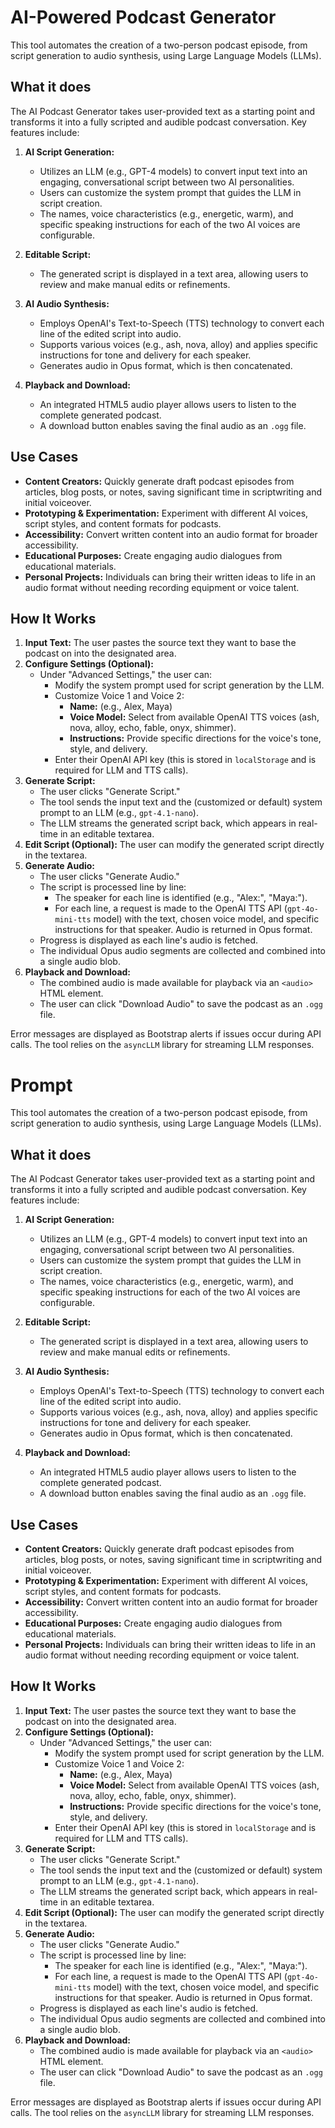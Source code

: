 # AI-Powered Podcast Generator

This tool automates the creation of a two-person podcast episode, from script generation to audio synthesis, using Large Language Models (LLMs).

## What it does

The AI Podcast Generator takes user-provided text as a starting point and transforms it into a fully scripted and audible podcast conversation. Key features include:

1.  **AI Script Generation:**

    - Utilizes an LLM (e.g., GPT-4 models) to convert input text into an engaging, conversational script between two AI personalities.
    - Users can customize the system prompt that guides the LLM in script creation.
    - The names, voice characteristics (e.g., energetic, warm), and specific speaking instructions for each of the two AI voices are configurable.

2.  **Editable Script:**

    - The generated script is displayed in a text area, allowing users to review and make manual edits or refinements.

3.  **AI Audio Synthesis:**

    - Employs OpenAI's Text-to-Speech (TTS) technology to convert each line of the edited script into audio.
    - Supports various voices (e.g., ash, nova, alloy) and applies specific instructions for tone and delivery for each speaker.
    - Generates audio in Opus format, which is then concatenated.

4.  **Playback and Download:**
    - An integrated HTML5 audio player allows users to listen to the complete generated podcast.
    - A download button enables saving the final audio as an `.ogg` file.

## Use Cases

- **Content Creators:** Quickly generate draft podcast episodes from articles, blog posts, or notes, saving significant time in scriptwriting and initial voiceover.
- **Prototyping & Experimentation:** Experiment with different AI voices, script styles, and content formats for podcasts.
- **Accessibility:** Convert written content into an audio format for broader accessibility.
- **Educational Purposes:** Create engaging audio dialogues from educational materials.
- **Personal Projects:** Individuals can bring their written ideas to life in an audio format without needing recording equipment or voice talent.

## How It Works

1.  **Input Text:** The user pastes the source text they want to base the podcast on into the designated area.
2.  **Configure Settings (Optional):**
    - Under "Advanced Settings," the user can:
      - Modify the system prompt used for script generation by the LLM.
      - Customize Voice 1 and Voice 2:
        - **Name:** (e.g., Alex, Maya)
        - **Voice Model:** Select from available OpenAI TTS voices (ash, nova, alloy, echo, fable, onyx, shimmer).
        - **Instructions:** Provide specific directions for the voice's tone, style, and delivery.
      - Enter their OpenAI API key (this is stored in `localStorage` and is required for LLM and TTS calls).
3.  **Generate Script:**
    - The user clicks "Generate Script."
    - The tool sends the input text and the (customized or default) system prompt to an LLM (e.g., `gpt-4.1-nano`).
    - The LLM streams the generated script back, which appears in real-time in an editable textarea.
4.  **Edit Script (Optional):** The user can modify the generated script directly in the textarea.
5.  **Generate Audio:**
    - The user clicks "Generate Audio."
    - The script is processed line by line:
      - The speaker for each line is identified (e.g., "Alex:", "Maya:").
      - For each line, a request is made to the OpenAI TTS API (`gpt-4o-mini-tts` model) with the text, chosen voice model, and specific instructions for that speaker. Audio is returned in Opus format.
    - Progress is displayed as each line's audio is fetched.
    - The individual Opus audio segments are collected and combined into a single audio blob.
6.  **Playback and Download:**
    - The combined audio is made available for playback via an `<audio>` HTML element.
    - The user can click "Download Audio" to save the podcast as an `.ogg` file.

Error messages are displayed as Bootstrap alerts if issues occur during API calls. The tool relies on the `asyncLLM` library for streaming LLM responses.

# Prompt

This tool automates the creation of a two-person podcast episode, from script generation to audio synthesis, using Large Language Models (LLMs).

## What it does

The AI Podcast Generator takes user-provided text as a starting point and transforms it into a fully scripted and audible podcast conversation. Key features include:

1.  **AI Script Generation:**

    - Utilizes an LLM (e.g., GPT-4 models) to convert input text into an engaging, conversational script between two AI personalities.
    - Users can customize the system prompt that guides the LLM in script creation.
    - The names, voice characteristics (e.g., energetic, warm), and specific speaking instructions for each of the two AI voices are configurable.

2.  **Editable Script:**

    - The generated script is displayed in a text area, allowing users to review and make manual edits or refinements.

3.  **AI Audio Synthesis:**

    - Employs OpenAI's Text-to-Speech (TTS) technology to convert each line of the edited script into audio.
    - Supports various voices (e.g., ash, nova, alloy) and applies specific instructions for tone and delivery for each speaker.
    - Generates audio in Opus format, which is then concatenated.

4.  **Playback and Download:**
    - An integrated HTML5 audio player allows users to listen to the complete generated podcast.
    - A download button enables saving the final audio as an `.ogg` file.

## Use Cases

- **Content Creators:** Quickly generate draft podcast episodes from articles, blog posts, or notes, saving significant time in scriptwriting and initial voiceover.
- **Prototyping & Experimentation:** Experiment with different AI voices, script styles, and content formats for podcasts.
- **Accessibility:** Convert written content into an audio format for broader accessibility.
- **Educational Purposes:** Create engaging audio dialogues from educational materials.
- **Personal Projects:** Individuals can bring their written ideas to life in an audio format without needing recording equipment or voice talent.

## How It Works

1.  **Input Text:** The user pastes the source text they want to base the podcast on into the designated area.
2.  **Configure Settings (Optional):**
    - Under "Advanced Settings," the user can:
      - Modify the system prompt used for script generation by the LLM.
      - Customize Voice 1 and Voice 2:
        - **Name:** (e.g., Alex, Maya)
        - **Voice Model:** Select from available OpenAI TTS voices (ash, nova, alloy, echo, fable, onyx, shimmer).
        - **Instructions:** Provide specific directions for the voice's tone, style, and delivery.
      - Enter their OpenAI API key (this is stored in `localStorage` and is required for LLM and TTS calls).
3.  **Generate Script:**
    - The user clicks "Generate Script."
    - The tool sends the input text and the (customized or default) system prompt to an LLM (e.g., `gpt-4.1-nano`).
    - The LLM streams the generated script back, which appears in real-time in an editable textarea.
4.  **Edit Script (Optional):** The user can modify the generated script directly in the textarea.
5.  **Generate Audio:**
    - The user clicks "Generate Audio."
    - The script is processed line by line:
      - The speaker for each line is identified (e.g., "Alex:", "Maya:").
      - For each line, a request is made to the OpenAI TTS API (`gpt-4o-mini-tts` model) with the text, chosen voice model, and specific instructions for that speaker. Audio is returned in Opus format.
    - Progress is displayed as each line's audio is fetched.
    - The individual Opus audio segments are collected and combined into a single audio blob.
6.  **Playback and Download:**
    - The combined audio is made available for playback via an `<audio>` HTML element.
    - The user can click "Download Audio" to save the podcast as an `.ogg` file.

Error messages are displayed as Bootstrap alerts if issues occur during API calls. The tool relies on the `asyncLLM` library for streaming LLM responses.
